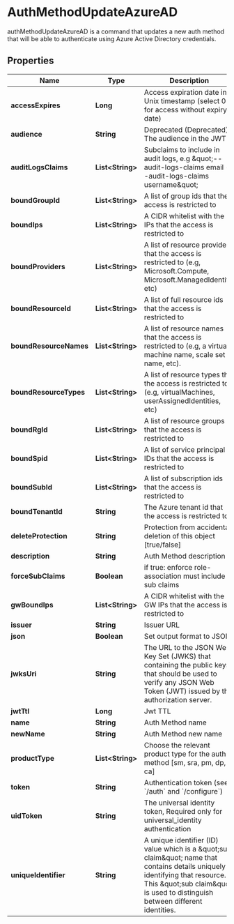

# AuthMethodUpdateAzureAD

authMethodUpdateAzureAD is a command that updates a new auth method that will be able to authenticate using Azure Active Directory credentials.

## Properties

Name | Type | Description | Notes
------------ | ------------- | ------------- | -------------
**accessExpires** | **Long** | Access expiration date in Unix timestamp (select 0 for access without expiry date) |  [optional]
**audience** | **String** | Deprecated (Deprecated) The audience in the JWT |  [optional]
**auditLogsClaims** | **List&lt;String&gt;** | Subclaims to include in audit logs, e.g \&quot;--audit-logs-claims email --audit-logs-claims username\&quot; |  [optional]
**boundGroupId** | **List&lt;String&gt;** | A list of group ids that the access is restricted to |  [optional]
**boundIps** | **List&lt;String&gt;** | A CIDR whitelist with the IPs that the access is restricted to |  [optional]
**boundProviders** | **List&lt;String&gt;** | A list of resource providers that the access is restricted to (e.g, Microsoft.Compute, Microsoft.ManagedIdentity, etc) |  [optional]
**boundResourceId** | **List&lt;String&gt;** | A list of full resource ids that the access is restricted to |  [optional]
**boundResourceNames** | **List&lt;String&gt;** | A list of resource names that the access is restricted to (e.g, a virtual machine name, scale set name, etc). |  [optional]
**boundResourceTypes** | **List&lt;String&gt;** | A list of resource types that the access is restricted to (e.g, virtualMachines, userAssignedIdentities, etc) |  [optional]
**boundRgId** | **List&lt;String&gt;** | A list of resource groups that the access is restricted to |  [optional]
**boundSpid** | **List&lt;String&gt;** | A list of service principal IDs that the access is restricted to |  [optional]
**boundSubId** | **List&lt;String&gt;** | A list of subscription ids that the access is restricted to |  [optional]
**boundTenantId** | **String** | The Azure tenant id that the access is restricted to | 
**deleteProtection** | **String** | Protection from accidental deletion of this object [true/false] |  [optional]
**description** | **String** | Auth Method description |  [optional]
**forceSubClaims** | **Boolean** | if true: enforce role-association must include sub claims |  [optional]
**gwBoundIps** | **List&lt;String&gt;** | A CIDR whitelist with the GW IPs that the access is restricted to |  [optional]
**issuer** | **String** | Issuer URL |  [optional]
**json** | **Boolean** | Set output format to JSON |  [optional]
**jwksUri** | **String** | The URL to the JSON Web Key Set (JWKS) that containing the public keys that should be used to verify any JSON Web Token (JWT) issued by the authorization server. |  [optional]
**jwtTtl** | **Long** | Jwt TTL |  [optional]
**name** | **String** | Auth Method name | 
**newName** | **String** | Auth Method new name |  [optional]
**productType** | **List&lt;String&gt;** | Choose the relevant product type for the auth method [sm, sra, pm, dp, ca] |  [optional]
**token** | **String** | Authentication token (see &#x60;/auth&#x60; and &#x60;/configure&#x60;) |  [optional]
**uidToken** | **String** | The universal identity token, Required only for universal_identity authentication |  [optional]
**uniqueIdentifier** | **String** | A unique identifier (ID) value which is a \&quot;sub claim\&quot; name that contains details uniquely identifying that resource. This \&quot;sub claim\&quot; is used to distinguish between different identities. |  [optional]



